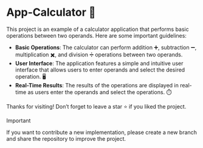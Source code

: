 # App-Calculator 📱

This project is an example of a calculator application that performs basic operations between two operands. Here are some important guidelines:

- **Basic Operations**: The calculator can perform addition ➕, subtraction ➖, multiplication ✖️, and division ➗ operations between two operands.
- **User Interface**: The application features a simple and intuitive user interface that allows users to enter operands and select the desired operation. 🖥️
- **Real-Time Results**: The results of the operations are displayed in real-time as users enter the operands and select the operations. ⏱️
  
Thanks for visiting! Don’t forget to leave a star ⭐ if you liked the project.

> [!IMPORTANT]
> If you want to contribute a new implementation, please create a new branch and share the repository to improve the project.
